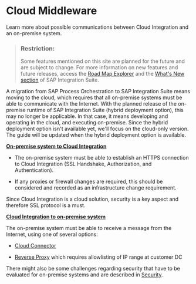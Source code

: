 <!-- loio79980b3118184318a3aefcb133713eb5 -->

# Cloud Middleware

Learn more about possible communications between Cloud Integration and an on-premise system.

> ### Restriction:  
> Some features mentioned on this site are planned for the future and are subject to change. For more information on new features and future releases, access the [Road Map Explorer](http://help.sap.com/disclaimer?site=https://roadmaps.sap.com/board?CB=901B0ED1A0641ED8B4D1230C6387E0DB&range=CURRENT-LAST) and the [What's New section](https://help.sap.com/doc/7ac9748e20cf453a94efda779542d34e/sap.cp.integration.suite/en-US/c10c21cd7c684f0885fa8b5db2982284.html) of SAP Integration Suite.

A migration from SAP Process Orchestration to SAP Integration Suite means moving to the cloud, which requires that all on-premise systems must be able to communicate with the Internet. With the planned release of the on-premise runtime of SAP Integration Suite \(hybrid deployment option\), this may no longer be applicable. In that case, it means developing and operating in the cloud, and executing on-premise. Since the hybrid deployment option isn't available yet, we'll focus on the cloud-only version. The guide will be updated when the hybrid deployment option is available.

**[On-premise system to Cloud Integration](https://help.sap.com/viewer/368c481cd6954bdfa5d0435479fd4eaf/Cloud/en-US/0f92842bee8a46a9890c8b02b6bec05a.html)**

-   The on-premise system must be able to establish an HTTPS connection to Cloud Integration \(SSL Handshake, Authorization, and Authentication\).

-   If any proxies or firewall changes are required, this should be considered and recorded as an infrastructure change requirement.


Since Cloud Integration is a cloud solution, security is a key aspect and therefore SSL protocol is a must.

**[Cloud Integration to on-premise system](https://help.sap.com/viewer/368c481cd6954bdfa5d0435479fd4eaf/Cloud/en-US/92dd2a6fdb6045f98d23c828d1567fef.html)**

The on-premise system must be able to receive a message from the Internet, using one of several options:

-   [Cloud Connector](https://help.sap.com/viewer/cca91383641e40ffbe03bdc78f00f681/Cloud/en-US/e6c7616abb5710148cfcf3e75d96d596.html)

-   [Reverse Proxy](https://help.sap.com/viewer/683d6a1797a34730a6e005d1e8de6f22/7.5.latest/en-US/488fe37933114e6fe10000000a421937.html) which requires allowlisting of IP range at customer DC


There might also be some challenges regarding security that have to be evaluated for on-premise systems and are described in [Security](../40-security/security-dd0fb21.md).

